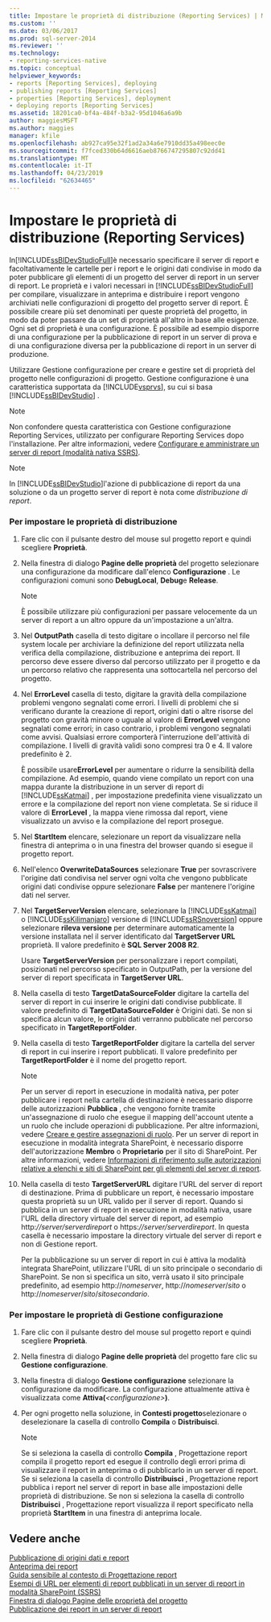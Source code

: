 ```yaml
---
title: Impostare le proprietà di distribuzione (Reporting Services) | Microsoft Docs
ms.custom: ''
ms.date: 03/06/2017
ms.prod: sql-server-2014
ms.reviewer: ''
ms.technology:
- reporting-services-native
ms.topic: conceptual
helpviewer_keywords:
- reports [Reporting Services], deploying
- publishing reports [Reporting Services]
- properties [Reporting Services], deployment
- deploying reports [Reporting Services]
ms.assetid: 18201ca0-bf4a-484f-b3a2-95d1046a6a9b
author: maggiesMSFT
ms.author: maggies
manager: kfile
ms.openlocfilehash: ab927ca95e32f1ad2a34a6e7910dd35a498eec0e
ms.sourcegitcommit: f7fced330b64d6616aeb8766747295807c92dd41
ms.translationtype: MT
ms.contentlocale: it-IT
ms.lasthandoff: 04/23/2019
ms.locfileid: "62634465"
---
```

# <a name="set-deployment-properties-reporting-services"></a>Impostare le proprietà di distribuzione (Reporting Services)
  In[!INCLUDE[ssBIDevStudioFull](../../includes/ssbidevstudiofull-md.md)]è necessario specificare il server di report e facoltativamente le cartelle per i report e le origini dati condivise in modo da poter pubblicare gli elementi di un progetto del server di report in un server di report. Le proprietà e i valori necessari in [!INCLUDE[ssBIDevStudioFull](../../includes/ssbidevstudiofull-md.md)] per compilare, visualizzare in anteprima e distribuire i report vengono archiviati nelle configurazioni di progetto del progetto server di report. È possibile creare più set denominati per queste proprietà del progetto, in modo da poter passare da un set di proprietà all'altro in base alle esigenze. Ogni set di proprietà è una configurazione. È possibile ad esempio disporre di una configurazione per la pubblicazione di report in un server di prova e di una configurazione diversa per la pubblicazione di report in un server di produzione.  
  
 Utilizzare Gestione configurazione per creare e gestire set di proprietà del progetto nelle configurazioni di progetto. Gestione configurazione è una caratteristica supportata da [!INCLUDE[vsprvs](../../includes/vsprvs-md.md)], su cui si basa [!INCLUDE[ssBIDevStudio](../../includes/ssbidevstudio-md.md)] .  
  
> [!NOTE]  
>  Non confondere questa caratteristica con Gestione configurazione Reporting Services, utilizzato per configurare Reporting Services dopo l'installazione. Per altre informazioni, vedere [Configurare e amministrare un server di report &#40;modalità nativa SSRS&#41;](../report-server/configure-and-administer-a-report-server-ssrs-native-mode.md).  
  
> [!NOTE]  
>  In [!INCLUDE[ssBIDevStudio](../../includes/ssbidevstudio-md.md)]l'azione di pubblicazione di report da una soluzione o da un progetto server di report è nota come *distribuzione di report*.  
  
### <a name="to-set-deployment-properties"></a>Per impostare le proprietà di distribuzione  
  
1.  Fare clic con il pulsante destro del mouse sul progetto report e quindi scegliere **Proprietà**.  
  
2.  Nella finestra di dialogo **Pagine delle proprietà** del progetto selezionare una configurazione da modificare dall'elenco **Configurazione** . Le configurazioni comuni sono **DebugLocal**, **Debug**e **Release**.  
  
    > [!NOTE]  
    >  È possibile utilizzare più configurazioni per passare velocemente da un server di report a un altro oppure da un'impostazione a un'altra.  
  
3.  Nel **OutputPath** casella di testo digitare o incollare il percorso nel file system locale per archiviare la definizione del report utilizzata nella verifica della compilazione, distribuzione e anteprima dei report. Il percorso deve essere diverso dal percorso utilizzato per il progetto e da un percorso relativo che rappresenta una sottocartella nel percorso del progetto.  
  
4.  Nel **ErrorLevel** casella di testo, digitare la gravità della compilazione problemi vengono segnalati come errori. I livelli di problemi che si verificano durante la creazione di report, origini dati o altre risorse del progetto con gravità minore o uguale al valore di **ErrorLevel** vengono segnalati come errori; in caso contrario, i problemi vengono segnalati come avvisi. Qualsiasi errore comporterà l'interruzione dell'attività di compilazione. I livelli di gravità validi sono compresi tra 0 e 4. Il valore predefinito è 2.  
  
     È possibile usare**ErrorLevel** per aumentare o ridurre la sensibilità della compilazione. Ad esempio, quando viene compilato un report con una mappa durante la distribuzione in un server di report di [!INCLUDE[ssKatmai](../../includes/sskatmai-md.md)] , per impostazione predefinita viene visualizzato un errore e la compilazione del report non viene completata. Se si riduce il valore di **ErrorLevel** , la mappa viene rimossa dal report, viene visualizzato un avviso e la compilazione del report prosegue.  
  
5.  Nel **StartItem** elencare, selezionare un report da visualizzare nella finestra di anteprima o in una finestra del browser quando si esegue il progetto report.  
  
6.  Nell'elenco **OverwriteDataSources** selezionare **True** per sovrascrivere l'origine dati condivisa nel server ogni volta che vengono pubblicate origini dati condivise oppure selezionare **False** per mantenere l'origine dati nel server.  
  
7.  Nel **TargetServerVersion** elencare, selezionare la [!INCLUDE[ssKatmai](../../includes/sskatmai-md.md)] o [!INCLUDE[ssKilimanjaro](../../includes/sskilimanjaro-md.md)] versione di [!INCLUDE[ssRSnoversion](../../includes/ssrsnoversion-md.md)] oppure selezionare **rileva versione** per determinare automaticamente la versione installata nel il server identificato dal **TargetServer URL** proprietà. Il valore predefinito è **SQL Server 2008 R2**.  
  
     Usare **TargetServerVersion** per personalizzare i report compilati, posizionati nel percorso specificato in OutputPath, per la versione del server di report specificata in **TargetServer URL**.  
  
8.  Nella casella di testo **TargetDataSourceFolder** digitare la cartella del server di report in cui inserire le origini dati condivise pubblicate. Il valore predefinito di **TargetDataSourceFolder** è Origini dati. Se non si specifica alcun valore, le origini dati verranno pubblicate nel percorso specificato in **TargetReportFolder**.  
  
9. Nella casella di testo **TargetReportFolder** digitare la cartella del server di report in cui inserire i report pubblicati. Il valore predefinito per **TargetReportFolder** è il nome del progetto report.  
  
    > [!NOTE]  
    >  Per un server di report in esecuzione in modalità nativa, per poter pubblicare i report nella cartella di destinazione è necessario disporre delle autorizzazioni **Pubblica** , che vengono fornite tramite un'assegnazione di ruolo che esegue il mapping dell'account utente a un ruolo che include operazioni di pubblicazione. Per altre informazioni, vedere [Creare e gestire assegnazioni di ruolo](../security/create-and-manage-role-assignments.md). Per un server di report in esecuzione in modalità integrata SharePoint, è necessario disporre dell'autorizzazione **Membro** o **Proprietario** per il sito di SharePoint. Per altre informazioni, vedere [Informazioni di riferimento sulle autorizzazioni relative a elenchi e siti di SharePoint per gli elementi del server di report](../security/sharepoint-site-and-list-permission-reference-for-report-server-items.md).  
  
10. Nella casella di testo **TargetServerURL** digitare l'URL del server di report di destinazione. Prima di pubblicare un report, è necessario impostare questa proprietà su un URL valido per il server di report. Quando si pubblica in un server di report in esecuzione in modalità nativa, usare l'URL della directory virtuale del server di report, ad esempio http:*//server/serverdireport* o https:*//server/serverdireport*. In questa casella è necessario impostare la directory virtuale del server di report e non di Gestione report.  
  
     Per la pubblicazione su un server di report in cui è attiva la modalità integrata SharePoint, utilizzare l'URL di un sito principale o secondario di SharePoint. Se non si specifica un sito, verrà usato il sito principale predefinito, ad esempio http://*nomeserver*, http://*nomeserver*/*sito* o http://*nomeserver*/*sito*/*sitosecondario*.  
  
### <a name="to-set-configuration-manager-properties"></a>Per impostare le proprietà di Gestione configurazione  
  
1.  Fare clic con il pulsante destro del mouse sul progetto report e quindi scegliere **Proprietà**.  
  
2.  Nella finestra di dialogo **Pagine delle proprietà** del progetto fare clic su **Gestione configurazione**.  
  
3.  Nella finestra di dialogo **Gestione configurazione** selezionare la configurazione da modificare. La configurazione attualmente attiva è visualizzata come **Attiva(***\<configurazione>***)**.  
  
4.  Per ogni progetto nella soluzione, in **Contesti progetto**selezionare o deselezionare la casella di controllo **Compila** o **Distribuisci**.  
  
    > [!NOTE]  
    >  Se si seleziona la casella di controllo **Compila** , Progettazione report compila il progetto report ed esegue il controllo degli errori prima di visualizzare il report in anteprima o di pubblicarlo in un server di report. Se si seleziona la casella di controllo **Distribuisci** , Progettazione report pubblica i report nel server di report in base alle impostazioni delle proprietà di distribuzione. Se non si seleziona la casella di controllo **Distribuisci** , Progettazione report visualizza il report specificato nella proprietà **StartItem** in una finestra di anteprima locale.  
  
## <a name="see-also"></a>Vedere anche  
 [Pubblicazione di origini dati e report](../reports/publishing-data-sources-and-reports.md)   
 [Anteprima dei report](../reports/previewing-reports.md)   
 [Guida sensibile al contesto di Progettazione report](report-designer-f1-help.md)   
 [Esempi di URL per elementi di report pubblicati in un server di report in modalità SharePoint &#40;SSRS&#41;](url-examples-for-items-on-a-report-server-sharepoint-mode.md)   
 [Finestra di dialogo Pagine delle proprietà del progetto](project-property-pages-dialog-box.md)   
 [Pubblicazione dei report in un server di report](../reports/publishing-reports-to-a-report-server.md)  
  
  
